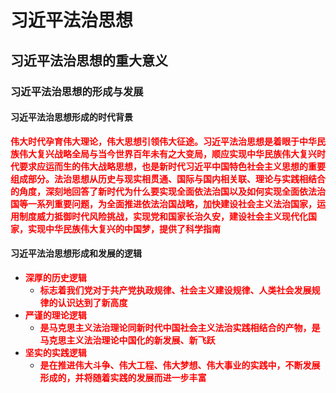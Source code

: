 # 习近平法治思想

## 习近平法治思想的重大意义

### 习近平法治思想的形成与发展

#### 习近平法治思想形成的时代背景

<strong style="color: red;">伟大时代孕育伟大理论，伟大思想引领伟大征途。习近平法治思想是着眼于中华民族伟大复兴战略全局与当今世界百年未有之大变局，顺应实现中华民族伟大复兴时代要求应运而生的伟大战略思想，也是新时代习近平中国特色社会主义思想的重要组成部分。法治思想从历史与现实相贯通、国际与国内相关联、理论与实践相结合的角度，深刻地回答了新时代为什么要实现全面依法治国以及如何实现全面依法治国等一系列重要问题，为全面推进依法治国战略，加快建设社会主义法治国家，运用制度威力抵御时代风险挑战，实现党和国家长治久安，建设社会主义现代化国家，实现中华民族伟大复兴的中国梦，提供了科学指南</strong>

#### 习近平法治思想形成和发展的逻辑

- <strong style="color: red;">深厚的历史逻辑</strong>
  - <strong style="color: red;">标志着我们党对于共产党执政规律、社会主义建设规律、人类社会发展规律的认识达到了新高度</strong>
- <strong style="color: red;">严谨的理论逻辑</strong>
  - <strong style="color: red;">是马克思主义法治理论同新时代中国社会主义法治实践相结合的产物，是马克思主义法治理论中国化的新发展、新飞跃</strong>
- <strong style="color: red;">坚实的实践逻辑</strong>
  - <strong style="color: red;">是在推进伟大斗争、伟大工程、伟大梦想、伟大事业的实践中，不断发展形成的，并将随着实践的发展而进一步丰富</strong>